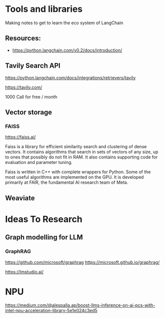 # Tools and libraries
Making notes to get to learn the eco system of LangChain

## Resources:
- https://python.langchain.com/v0.2/docs/introduction/

## Tavily Search API
https://python.langchain.com/docs/integrations/retrievers/tavily

https://tavily.com/

1000 Call for free / month

## Vector storage
### FAISS
https://faiss.ai/

Faiss is a library for efficient similarity search and clustering of dense vectors. It contains algorithms that search in sets of vectors of any size, up to ones that possibly do not fit in RAM. It also contains supporting code for evaluation and parameter tuning.

Faiss is written in C++ with complete wrappers for Python. Some of the most useful algorithms are implemented on the GPU. It is developed primarily at FAIR, the fundamental AI research team of Meta.

## Weaviate

# Ideas To Research

## Graph modelling for LLM
### GraphRAG
https://github.com/microsoft/graphrag
https://microsoft.github.io/graphrag/


https://lmstudio.ai/

# NPU

https://medium.com/@alespalla.ap/boost-llms-inference-on-ai-pcs-with-intel-npu-acceleration-library-5e1e024c3ed5
